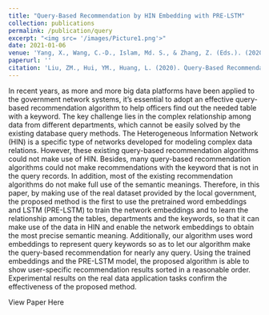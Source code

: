 ```yaml
---
title: "Query-Based Recommendation by HIN Embedding with PRE-LSTM"
collection: publications
permalink: /publication/query
excerpt: "<img src= '/images/Picture1.png'>"
date: 2021-01-06
venue: 'Yang, X., Wang, C.-D., Islam, Md. S., & Zhang, Z. (Eds.). (2020). Advanced Data Mining and Applications. Lecture Notes in Computer Science. https://doi.org/10.1007/978-3-030-65390-3'
paperurl: ''
citation: 'Liu, ZM., Hui, YM., Huang, L. (2020). Query-Based Recommendation by HIN Embedding with PRE-LSTM. In: Yang, X., Wang, CD., Islam, M.S., Zhang, Z. (eds) Advanced Data Mining and Applications. ADMA 2020. Lecture Notes in Computer Science(), vol 12447. Springer, Cham. https://doi.org/10.1007/978-3-030-65390-3_39'
---
```

In recent years, as more and more big data platforms have been applied to the government network systems, it’s essential to adopt an effective query-based recommendation algorithm to help officers find out the needed table with a keyword. The key challenge lies in the complex relationship among data from different departments, which cannot be easily solved by the existing database query methods. The Heterogeneous Information Network (HIN) is a specific type of networks developed for modeling complex data relations. However, these existing query-based recommendation algorithms could not make use of HIN. Besides, many query-based recommendation algorithms could not make recommendations with the keyword that is not in the query records. In addition, most of the existing recommendation algorithms do not make full use of the semantic meanings. Therefore, in this paper, by making use of the real dataset provided by the local government, the proposed method is the first to use the pretrained word embeddings and LSTM (PRE-LSTM) to train the network embeddings and to learn the relationship among the tables, departments and the keywords, so that it can make use of the data in HIN and enable the network embeddings to obtain the most precise semantic meaning. Additionally, our algorithm uses word embeddings to represent query keywords so as to let our algorithm make the query-based recommendation for nearly any query. Using the trained embeddings and the PRE-LSTM model, the proposed algorithm is able to show user-specific recommendation results sorted in a reasonable order. Experimental results on the real data application tasks confirm the effectiveness of the proposed method.

   <a onclick='window.open("https://link.springer.com/chapter/10.1007/978-3-030-65390-3_39","_blank")'>View Paper Here</a>

